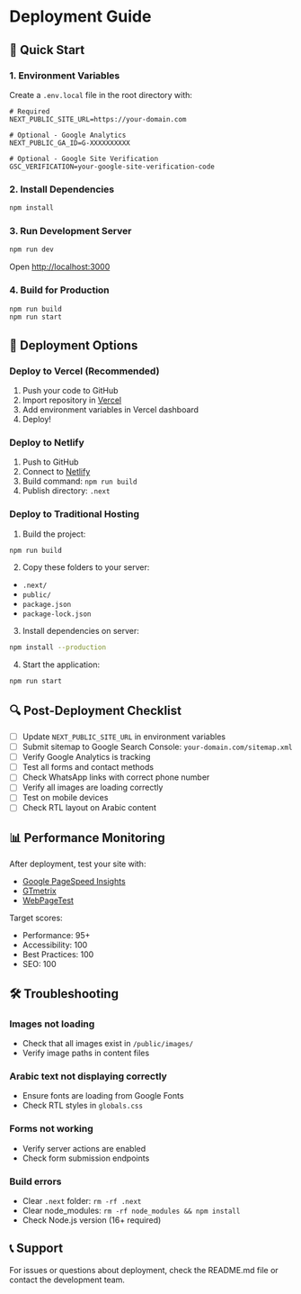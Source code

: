 # Deployment Guide

## 🚀 Quick Start

### 1. Environment Variables

Create a `.env.local` file in the root directory with:

```env
# Required
NEXT_PUBLIC_SITE_URL=https://your-domain.com

# Optional - Google Analytics
NEXT_PUBLIC_GA_ID=G-XXXXXXXXXX

# Optional - Google Site Verification
GSC_VERIFICATION=your-google-site-verification-code
```

### 2. Install Dependencies

```bash
npm install
```

### 3. Run Development Server

```bash
npm run dev
```

Open [http://localhost:3000](http://localhost:3000)

### 4. Build for Production

```bash
npm run build
npm run start
```

## 📱 Deployment Options

### Deploy to Vercel (Recommended)

1. Push your code to GitHub
2. Import repository in [Vercel](https://vercel.com)
3. Add environment variables in Vercel dashboard
4. Deploy!

### Deploy to Netlify

1. Push to GitHub
2. Connect to [Netlify](https://netlify.com)
3. Build command: `npm run build`
4. Publish directory: `.next`

### Deploy to Traditional Hosting

1. Build the project:
```bash
npm run build
```

2. Copy these folders to your server:
- `.next/`
- `public/`
- `package.json`
- `package-lock.json`

3. Install dependencies on server:
```bash
npm install --production
```

4. Start the application:
```bash
npm run start
```

## 🔍 Post-Deployment Checklist

- [ ] Update `NEXT_PUBLIC_SITE_URL` in environment variables
- [ ] Submit sitemap to Google Search Console: `your-domain.com/sitemap.xml`
- [ ] Verify Google Analytics is tracking
- [ ] Test all forms and contact methods
- [ ] Check WhatsApp links with correct phone number
- [ ] Verify all images are loading correctly
- [ ] Test on mobile devices
- [ ] Check RTL layout on Arabic content

## 📊 Performance Monitoring

After deployment, test your site with:
- [Google PageSpeed Insights](https://pagespeed.web.dev/)
- [GTmetrix](https://gtmetrix.com/)
- [WebPageTest](https://www.webpagetest.org/)

Target scores:
- Performance: 95+
- Accessibility: 100
- Best Practices: 100
- SEO: 100

## 🛠️ Troubleshooting

### Images not loading
- Check that all images exist in `/public/images/`
- Verify image paths in content files

### Arabic text not displaying correctly
- Ensure fonts are loading from Google Fonts
- Check RTL styles in `globals.css`

### Forms not working
- Verify server actions are enabled
- Check form submission endpoints

### Build errors
- Clear `.next` folder: `rm -rf .next`
- Clear node_modules: `rm -rf node_modules && npm install`
- Check Node.js version (16+ required)

## 📞 Support

For issues or questions about deployment, check the README.md file or contact the development team.
